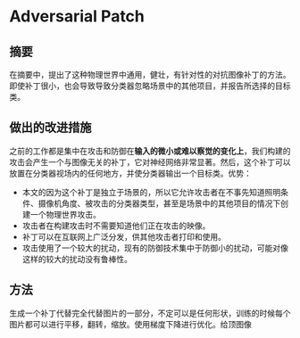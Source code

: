 # Adversarial Patch

## 摘要

在摘要中，提出了这种物理世界中通用，健壮，有针对性的对抗图像补丁的方法。即使补丁很小，也会导致导致分类器忽略场景中的其他项目，并报告所选择的目标类。

## 做出的改进措施

之前的工作都是集中在攻击和防御在**输入的微小或难以察觉的变化上**，我们构建的攻击会产生一个与图像无关的补丁，它对神经网络非常显著。然后，这个补丁可以放置在分类器视场内的任何地方，并使分类器输出一个目标类。优势：

* 本文的因为这个补丁是独立于场景的，所以它允许攻击者在不事先知道照明条件、摄像机角度、被攻击的分类器类型，甚至是场景中的其他项目的情况下创建一个物理世界攻击。
* 攻击者在构建攻击时不需要知道他们正在攻击的映像。
* 补丁可以在互联网上广泛分发，供其他攻击者打印和使用。
* 攻击使用了一个较大的扰动，现有的防御技术集中于防御小的扰动，可能对像这样的较大的扰动没有鲁棒性。

## 方法

生成一个补丁代替完全代替图片的一部分，不定可以是任何形状，训练的时候每个图片都可以进行平移，翻转，缩放。使用梯度下降进行优化。给顶图像

